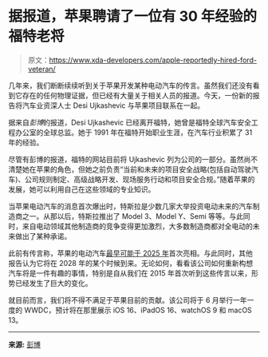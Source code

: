 # 据报道，苹果聘请了一位有 30 年经验的福特老将

> 原文：<https://www.xda-developers.com/apple-reportedly-hired-ford-veteran/>

几年来，我们断断续续听到关于苹果开发某种电动汽车的传言。虽然我们还没有看到它存在的任何物理证据，但已经有大量关于相关人员的报道。今天，一份新的报告将汽车业资深人士 Desi Ujkashevic 与苹果项目联系在一起。

据来自*彭博*的报道，Desi Ujkashevic 已经离开福特，她曾是福特全球汽车安全工程办公室的全球总监。她于 1991 年在福特开始职业生涯，在汽车行业积累了 31 年的经验。

尽管有彭博的报道，福特的网站目前将 Ujkashevic 列为公司的一部分。虽然尚不清楚她在苹果的角色，但她之前负责“当前和未来的项目安全战略(包括自动驾驶汽车)、公司规则制定、高级战略开发、现场服务行动和项目安全合规。”随着苹果的发展，她可以利用自己在这些领域的专业知识。

当苹果电动汽车的消息首次爆出时，特斯拉是少数几家大举投资电动未来的汽车制造商之一。从那以后，特斯拉推出了 Model 3、Model Y、Semi 等等。与此同时，来自电动领域其他制造商的竞争变得更加激烈，大多数制造商都对全电动的未来做出了某种承诺。

此前有传言称，苹果的电动汽车[最早可能于 2025 年](https://www.xda-developers.com/apple-car-could-be-a-reality-by-2025/)首次亮相。与此同时，其他报告认为它将在 2028 年的某个时候到来。无论如何，看看该公司如何重新构想汽车将是一件有趣的事情，特别是自从我们在 2015 年首次听到这些传言以来，形势已经发生了巨大的变化。

就目前而言，我们将不得不满足于苹果目前的贡献。该公司将于 6 月举行一年一度的 WWDC，预计将在那里展示 iOS 16、iPadOS 16、watchOS 9 和 macOS 13。

* * *

**来源:** [彭博](https://www.bloomberg.com/news/articles/2022-05-03/apple-hires-31-year-ford-executive-to-ramp-up-electric-car-work)